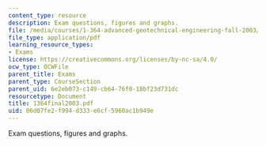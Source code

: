 ```yaml
---
content_type: resource
description: Exam questions, figures and graphs.
file: /media/courses/1-364-advanced-geotechnical-engineering-fall-2003/06d07fe2f994d333e6cf5960ac1b949e_1364final2003.pdf
file_type: application/pdf
learning_resource_types:
- Exams
license: https://creativecommons.org/licenses/by-nc-sa/4.0/
ocw_type: OCWFile
parent_title: Exams
parent_type: CourseSection
parent_uid: 6e2eb073-c149-cb64-76f0-18bf23d731dc
resourcetype: Document
title: 1364final2003.pdf
uid: 06d07fe2-f994-d333-e6cf-5960ac1b949e
---
```

Exam questions, figures and graphs.